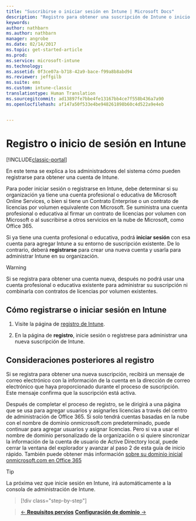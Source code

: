 ```yaml
---
title: "Suscribirse o iniciar sesión en Intune | Microsoft Docs"
description: "Registro para obtener una suscripción de Intune o inicio de sesión para iniciar su suscripción"
keywords: 
author: nathbarn
ms.author: nathbarn
manager: angrobe
ms.date: 02/14/2017
ms.topic: get-started-article
ms.prod: 
ms.service: microsoft-intune
ms.technology: 
ms.assetid: 0f3ce07a-b718-42a9-bace-f99a8b8abd94
ms.reviewer: jeffgilb
ms.suite: ems
ms.custom: intune-classic
translationtype: Human Translation
ms.sourcegitcommit: ad13897fe7bbe4fe13167bb4ce7f558b436a7a90
ms.openlocfilehash: af147a50f533e4be948261898b60c4d522a9e4eb


---
```



# <a name="sign-up-or-sign-in-to-intune"></a>Registro o inicio de sesión en Intune

[!INCLUDE[classic-portal](../includes/classic-portal.md)]

En este tema se explica a los administradores del sistema cómo pueden registrarse para obtener una cuenta de Intune.

Para poder iniciar sesión o registrarse en Intune, debe determinar si su organización ya tiene una cuenta profesional o educativa de Microsoft Online Services, o bien si tiene un Contrato Enterprise o un contrato de licencias por volumen equivalente con Microsoft. Se suministra una cuenta profesional o educativa al firmar un contrato de licencias por volumen con Microsoft o al suscribirse a otros servicios en la nube de Microsoft, como Office 365.

Si ya tiene una cuenta profesional o educativa, podrá **iniciar sesión** con esa cuenta para agregar Intune a su entorno de suscripción existente. De lo contrario, deberá **registrarse** para crear una nueva cuenta y usarla para administrar Intune en su organización.

>[!WARNING]
>Si se registra para obtener una cuenta nueva, después no podrá usar una cuenta profesional o educativa existente para administrar su suscripción ni combinarla con contratos de licencias por volumen existentes.

## <a name="how-to-sign-up-or-sign-in-to-intune"></a>Cómo registrarse o iniciar sesión en Intune

1.  Visite la página de [registro de Intune](https://portal.office.com/Signup/Signup.aspx?OfferId=40BE278A-DFD1-470a-9EF7-9F2596EA7FF9&dl=INTUNE_A&ali=1#0%20).

2.  En la página de **registro**, inicie sesión o regístrese para administrar una nueva suscripción de Intune.

## <a name="post-sign-up-considerations"></a>Consideraciones posteriores al registro
Si se registra para obtener una nueva suscripción, recibirá un mensaje de correo electrónico con la información de la cuenta en la dirección de correo electrónico que haya proporcionado durante el proceso de suscripción. Este mensaje confirma que la suscripción está activa.

Después de completar el proceso de registro, se le dirigirá a una página que se usa para agregar usuarios y asignarles licencias a través del centro de administración de Office 365. Si solo tendrá cuentas basadas en la nube con el nombre de dominio onmicrosoft.com predeterminado, puede continuar para agregar usuarios y asignar licencias. Pero si va a usar el nombre de dominio personalizado de la organización o si quiere sincronizar la información de la cuenta de usuario de Active Directory local, puede cerrar la ventana del explorador y avanzar al paso 2 de esta guía de inicio rápido. También puede obtener más información [sobre su dominio inicial onmicrosoft.com en Office 365](https://support.office.com/en-us/article/About-your-initial-onmicrosoft-com-domain-in-Office-365-B9FC3018-8844-43F3-8DB1-1B3A8E9CFD5A?ui=en-US&rs=en-US&ad=US)

>[!TIP]
> La próxima vez que inicie sesión en Intune, irá automáticamente a la consola de administración de Intune.


>[!div class="step-by-step"]

>[&larr; **Requisitos pervios**](.\what-to-know-before-you-start-microsoft-intune.md)     [**Configuración de dominio** &rarr;](.\start-with-a-paid-subscription-to-microsoft-intune-step-2.md)  



<!--HONumber=Feb17_HO3-->


